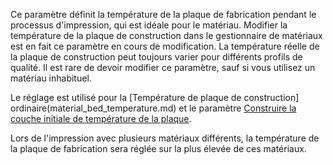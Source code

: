 Ce paramètre définit la température de la plaque de fabrication pendant le processus d'impression, qui est idéale pour le matériau. Modifier la température de la plaque de construction dans le gestionnaire de matériaux est en fait ce paramètre en cours de modification. La température réelle de la plaque de construction peut toujours varier pour différents profils de qualité. Il est rare de devoir modifier ce paramètre, sauf si vous utilisez un matériau inhabituel.

Le réglage est utilisé pour la [Température de plaque de construction] ordinaire(material_bed_temperature.md) et le paramètre [Construire la couche initiale de température de la plaque](material_bed_temperature_layer_0.md).

Lors de l'impression avec plusieurs matériaux différents, la température de la plaque de fabrication sera réglée sur la plus élevée de ces matériaux.